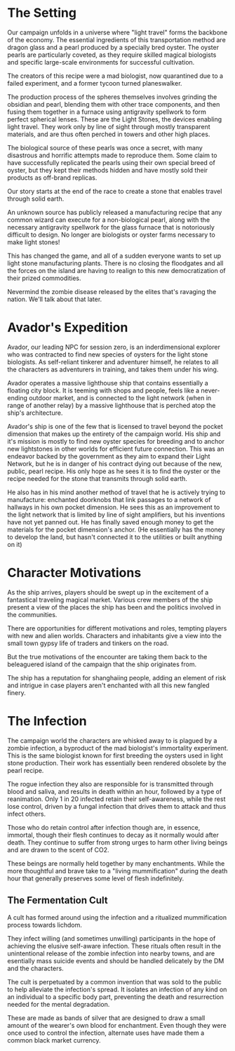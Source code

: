 # The Setting

Our campaign unfolds in a universe where "light travel" forms the backbone of the economy. The essential ingredients of this transportation method are dragon glass and a pearl produced by a specially bred oyster. The oyster pearls are particularly coveted, as they require skilled magical biologists and specific large-scale environments for successful cultivation.

The creators of this recipe were a mad biologist, now quarantined due to a failed experiment, and a former tycoon turned planeswalker.

The production process of the spheres themselves involves grinding the obsidian and pearl, blending them with other trace components, and then fusing them together in a furnace using antigravity spellwork to form perfect spherical lenses. These are the Light Stones, the devices enabling light travel. They work only by line of sight through mostly transparent materials, and are thus often perched in towers and other high places.

The biological source of these pearls was once a secret, with many disastrous and horrific attempts made to reproduce them. Some claim to have successfully replicated the pearls using their own special breed of oyster, but they kept their methods hidden and have mostly sold their products as off-brand replicas.

Our story starts at the end of the race to create a stone that enables travel through solid earth.

An unknown source has publicly released a manufacturing recipe that any common wizard can execute for a non-biological pearl, along with the necessary antigravity spellwork for the glass furnace that is notoriously difficult to design. No longer are biologists or oyster farms necessary to make light stones!

This has changed the game, and all of a sudden everyone wants to set up light stone manufacturing plants. There is no closing the floodgates and all the forces on the island are having to realign to this new democratization of their prized commodities.

Nevermind the zombie disease released by the elites that's ravaging the nation. We'll talk about that later.

# Avador's Expedition

Avador, our leading NPC for session zero, is an inderdimensional explorer who was contracted to find new species of oysters for the light stone biologists. As self-reliant tinkerer and adventurer himself, he relates to all the characters as adventurers in training, and takes them under his wing.

Avador operates a massive lighthouse ship that contains essentially a floating city block. It is teeming with shops and people, feels like a never-ending outdoor market, and is connected to the light network (when in range of another relay) by a massive lighthouse that is perched atop the ship's architecture.

Avador's ship is one of the few that is licensed to travel beyond the pocket dimension that makes up the entirety of the campaign world. His ship and it's mission is mostly to find new oyster species for breeding and to anchor new lightstones in other worlds for efficient future connection. This was an endeavor backed by the government as they aim to expand their Light Network, but he is in danger of his contract dying out because of the new, public, pearl recipe. His only hope as he sees it is to find the oyster or the recipe needed for the stone that transmits through solid earth.

He also has in his mind another method of travel that he is actively trying to manufacture: enchanted doorknobs that link passages to a network of hallways in his own pocket dimension. He sees this as an improvement to the light network that is limited by line of sight amplifiers, but his inventions have not yet panned out. He has finally saved enough money to get the materials for the pocket dimension's anchor. (He essentially has the money to develop the land, but hasn't connected it to the utilities or built anything on it)

# Character Motivations

As the ship arrives, players should be swept up in the excitement of a fantastical traveling magical market. Various crew members of the ship present a view of the places the ship has been and the politics involved in the communities. 

There are opportunities for different motivations and roles, tempting players with new and alien worlds. Characters and inhabitants give a view into the small town gypsy life of traders and tinkers on the road.

But the true motivations of the encounter are taking them back to the beleaguered island of the campaign that the ship originates from.

The ship has a reputation for shanghaiing people, adding an element of risk and intrigue in case players aren't enchanted with all this new fangled finery.

# The Infection

The campaign world the characters are whisked away to is plagued by a zombie infection, a byproduct of the mad biologist's immortality experiment. This is the same biologist known for first breeding the oysters used in light stone production. Their work has essentially been rendered obsolete by the pearl recipe.

The rogue infection they also are responsible for is transmitted through blood and saliva, and results in death within an hour, followed by a type of reanimation. Only 1 in 20 infected retain their self-awareness, while the rest lose control, driven by a fungal infection that drives them to attack and thus infect others.

Those who do retain control after infection though are, in essence, immortal, though their flesh continues to decay as it normally would after death. They continue to suffer from strong urges to harm other living beings and are drawn to the scent of CO2.

These beings are normally held together by many enchantments. While the more thoughtful and brave take to a "living mummification" during the death hour that generally preserves some level of flesh indefinitely.

## The Fermentation Cult

A cult has formed around using the infection and a ritualized mummification process towards lichdom.

They infect willing (and sometimes unwilling) participants in the hope of achieving the elusive self-aware infection. These rituals often result in the unintentional release of the zombie infection into nearby towns, and are esentially mass suicide events and should be handled delicately by the DM and the characters.

The cult is perpetuated by a common invention that was sold to the public to help alleviate the infection's spread. It isolates an infection of any kind on an individual to a specific body part, preventing the death and resurrection needed for the mental degradation.

These are made as bands of silver that are designed to draw a small amount of the wearer's own blood for enchantment. Even though they were once used to control the infection, alternate uses have made them a common black market currency.